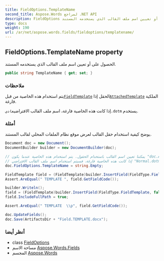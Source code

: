 ```yaml
---
title: FieldOptions.TemplateName
second_title: Aspose.Words لمراجع .NET API
description: FieldOptions ملكية. الحصول على أو تعيين اسم ملف القالب الذي يستخدمه المستند.
type: docs
weight: 190
url: /ar/net/aspose.words.fields/fieldoptions/templatename/
---
```

## FieldOptions.TemplateName property

الحصول على أو تعيين اسم ملف القالب الذي يستخدمه المستند.

```csharp
public string TemplateName { get; set; }
```

### ملاحظات

يتم استخدام هذه الخاصية من قبل[`FieldTemplate`](../../fieldtemplate/) الحقل إذا[`AttachedTemplate`](../../../aspose.words/document/attachedtemplate/) الملكية فارغة.

إذا كانت هذه الخاصية فارغة، اسم ملف القالب الافتراضي`عادي.dotm` يستخدم.

### أمثلة

يوضح كيفية استخدام حقل القالب لعرض موقع نظام الملفات المحلي لقالب المستند.

```csharp
Document doc = new Document();
DocumentBuilder builder = new DocumentBuilder(doc);

// يمكننا تعيين اسم القالب باستخدام الحقول. يتم استخدام هذه الخاصية عندما يكون "doc.AttachedTemplate" فارغًا.
// إذا كانت هذه الخاصية فارغة، فسيتم استخدام اسم ملف القالب الافتراضي "Normal.dotm".
doc.FieldOptions.TemplateName = string.Empty;

FieldTemplate field = (FieldTemplate)builder.InsertField(FieldType.FieldTemplate, false);
Assert.AreEqual(" TEMPLATE ", field.GetFieldCode());

builder.Writeln();
field = (FieldTemplate)builder.InsertField(FieldType.FieldTemplate, false);
field.IncludeFullPath = true;

Assert.AreEqual(" TEMPLATE  \\p", field.GetFieldCode());

doc.UpdateFields();
doc.Save(ArtifactsDir + "Field.TEMPLATE.docx");
```

### أنظر أيضا

* class [FieldOptions](../)
* مساحة الاسم [Aspose.Words.Fields](../../fieldoptions/)
* المجسم [Aspose.Words](../../../)


